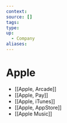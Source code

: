 ```yaml
---
context:
source: []
tags: 
type:
up:
  - Company
aliases:
---
```


# Apple

- [[Apple, Arcade]]
- [[Apple, Pay]]
- [[Apple, iTunes]]
- [[Apple, AppStore]]
- [[Apple Music]]
